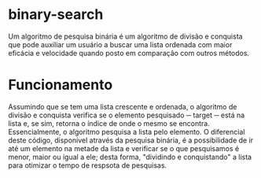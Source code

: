 # binary-search
Um algoritmo de pesquisa binária é um algoritmo de divisão e conquista que pode auxiliar um usuário a buscar uma lista ordenada com maior eficácia e velocidade quando posto em comparação com outros métodos.
# Funcionamento
Assumindo que se tem uma lista crescente e ordenada, o algoritmo de divisão e conquista verifica se o elemento pesquisado ─ target ─ está na lista e, se sim, retorna o índice de onde o mesmo se encontra. Essencialmente, o algoritmo pesquisa a lista pelo elemento. O diferencial deste código, disponível através da pesquisa binária, é a possibilidade de ir até um elemento na metade da lista e verificar se o que pesquisamos é menor, maior ou igual a ele; desta forma, "dividindo e conquistando" a lista para otimizar o tempo de respsota de pesquisas.
